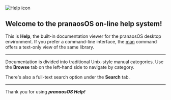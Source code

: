 ![Help icon](file:///res/icons/32x32/app-help.png)

## Welcome to the pranaosOS on-line help system!

This is **Help**, the built-in documentation viewer for the pranaosOS desktop environment. If you prefer a command-line interface, the [man](../man1/man.md) command offers a text-only view of the same library.

---

Documentation is divided into traditional Unix-style manual categories. Use the **Browse** tab on the left-hand side to navigate by category.

There's also a full-text search option under the **Search** tab.

---

Thank you for using ***pranaosOS Help!***